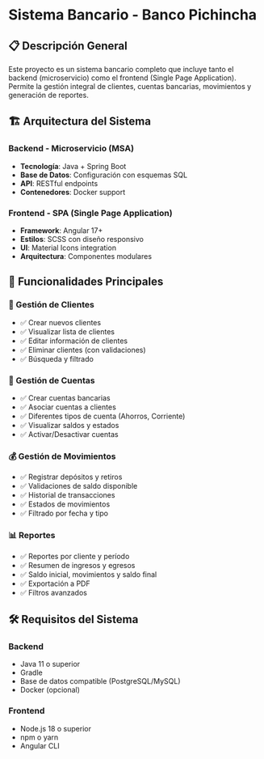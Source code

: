 # Sistema Bancario - Banco Pichincha

## 📋 Descripción General

Este proyecto es un sistema bancario completo que incluye tanto el backend (microservicio) como el frontend (Single Page Application). Permite la gestión integral de clientes, cuentas bancarias, movimientos y generación de reportes.

## 🏗️ Arquitectura del Sistema

### Backend - Microservicio (MSA)
- **Tecnología**: Java + Spring Boot
- **Base de Datos**: Configuración con esquemas SQL
- **API**: RESTful endpoints
- **Contenedores**: Docker support

### Frontend - SPA (Single Page Application)
- **Framework**: Angular 17+
- **Estilos**: SCSS con diseño responsivo
- **UI**: Material Icons integration
- **Arquitectura**: Componentes modulares

## 🚀 Funcionalidades Principales

### 👥 Gestión de Clientes
- ✅ Crear nuevos clientes
- ✅ Visualizar lista de clientes
- ✅ Editar información de clientes
- ✅ Eliminar clientes (con validaciones)
- ✅ Búsqueda y filtrado

### 🏦 Gestión de Cuentas
- ✅ Crear cuentas bancarias
- ✅ Asociar cuentas a clientes
- ✅ Diferentes tipos de cuenta (Ahorros, Corriente)
- ✅ Visualizar saldos y estados
- ✅ Activar/Desactivar cuentas

### 💰 Gestión de Movimientos
- ✅ Registrar depósitos y retiros
- ✅ Validaciones de saldo disponible
- ✅ Historial de transacciones
- ✅ Estados de movimientos
- ✅ Filtrado por fecha y tipo

### 📊 Reportes
- ✅ Reportes por cliente y período
- ✅ Resumen de ingresos y egresos
- ✅ Saldo inicial, movimientos y saldo final
- ✅ Exportación a PDF
- ✅ Filtros avanzados

## 🛠️ Requisitos del Sistema

### Backend
- Java 11 o superior
- Gradle
- Base de datos compatible (PostgreSQL/MySQL)
- Docker (opcional)

### Frontend
- Node.js 18 o superior
- npm o yarn
- Angular CLI

